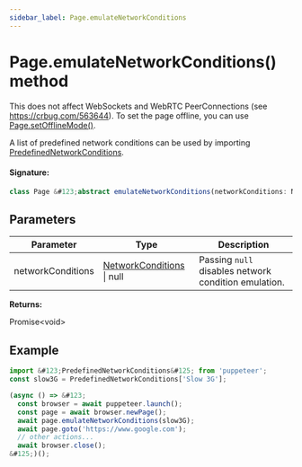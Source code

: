 ```yaml
---
sidebar_label: Page.emulateNetworkConditions
---
```


# Page.emulateNetworkConditions() method

This does not affect WebSockets and WebRTC PeerConnections (see https://crbug.com/563644). To set the page offline, you can use [Page.setOfflineMode()](./puppeteer.page.setofflinemode.md).

A list of predefined network conditions can be used by importing [PredefinedNetworkConditions](./puppeteer.predefinednetworkconditions.md).

#### Signature:

```typescript
class Page &#123;abstract emulateNetworkConditions(networkConditions: NetworkConditions | null): Promise<void>;&#125;
```

## Parameters

| Parameter         | Type                                                          | Description                                                     |
| ----------------- | ------------------------------------------------------------- | --------------------------------------------------------------- |
| networkConditions | [NetworkConditions](./puppeteer.networkconditions.md) \| null | Passing <code>null</code> disables network condition emulation. |

**Returns:**

Promise&lt;void&gt;

## Example

```ts
import &#123;PredefinedNetworkConditions&#125; from 'puppeteer';
const slow3G = PredefinedNetworkConditions['Slow 3G'];

(async () => &#123;
  const browser = await puppeteer.launch();
  const page = await browser.newPage();
  await page.emulateNetworkConditions(slow3G);
  await page.goto('https://www.google.com');
  // other actions...
  await browser.close();
&#125;)();
```
